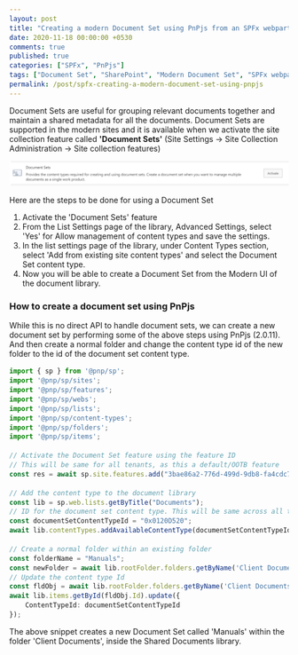 ```yaml
---
layout: post
title: "Creating a modern Document Set using PnPjs from an SPFx webpart"
date: 2020-11-18 00:00:00 +0530
comments: true
published: true
categories: ["SPFx", "PnPjs"]
tags: ["Document Set", "SharePoint", "Modern Document Set", "SPFx webpart"]
permalink: /post/spfx-creating-a-modern-document-set-using-pnpjs
---
```


Document Sets are useful for grouping relevant documents together and maintain a shared metadata for all the documents. Document Sets are supported in the modern sites and it is available when we activate the site collection feature called **'Document Sets'** (Site Settings -> Site Collection Administration -> Site collection features)

![](/assets/images/document-set-feature.png)

Here are the steps to be done for using a Document Set
1. Activate the 'Document Sets' feature
2. From the List Settings page of the library, Advanced Settings, select 'Yes' for Allow management of content types and save the settings.
3. In the list settings page of the library, under Content Types section, select 'Add from existing site content types' and select the Document Set content type.
4. Now you will be able to create a Document Set from the Modern UI of the document library.

### How to create a document set using PnPjs

While this is no direct API to handle document sets, we can create a new document set by performing some of the above steps using PnPjs (2.0.11). And then create a normal folder and change the content type id of the new folder to the id of the document set content type.

```typescript
import { sp } from '@pnp/sp';
import '@pnp/sp/sites';
import '@pnp/sp/features';
import '@pnp/sp/webs';
import '@pnp/sp/lists';
import '@pnp/sp/content-types';
import '@pnp/sp/folders';
import '@pnp/sp/items';

// Activate the Document Set feature using the feature ID
// This will be same for all tenants, as this a default/OOTB feature
const res = await sp.site.features.add("3bae86a2-776d-499d-9db8-fa4cdc7884f8", true);

// Add the content type to the document library
const lib = sp.web.lists.getByTitle("Documents");
// ID for the document set content type. This will be same across all the tenants.
const documentSetContentTypeId = "0x0120D520";
await lib.contentTypes.addAvailableContentType(documentSetContentTypeId);

// Create a normal folder within an existing folder
const folderName = "Manuals";
const newFolder = await lib.rootFolder.folders.getByName('Client Documents').addSubFolderUsingPath(folderName)
// Update the content type Id
const fldObj = await lib.rootFolder.folders.getByName('Client Documents').folders.getByName(folderName).listItemAllFields.get();
await lib.items.getById(fldObj.Id).update({
    ContentTypeId: documentSetContentTypeId
});
```
The above snippet creates a new Document Set called 'Manuals' within the folder 'Client Documents', inside the Shared Documents library.

